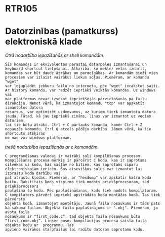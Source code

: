 # RTR105
# Datorzinības (pamatkurss) elektroniskā klade


*Otrā nodarbība iepazīšanās ar shell komandām.*

    Šīs komandas ir ekvivalentas parastai datorpeles izmantošanai un keyboard shortcut lietošanai. Atkarībā, ko meklē/ vēlas izdarīt, 
    komandas var būt daudz ātrākas un parocīgākas. Ar komandām bieži vien procesiem var izlaist vairākus liekus soļus. Piemēram, ar komandu "wget"
    var lejuplādēt jebkuru failu no interneta, pēc "wget" ierakstot saiti. Ar history komandu, var redzēt iepriekš veiktās komandas. Uz windows vai
    mac platformas nevar izsekot iepriekšējās pārvietošanās pa failu direkciju. Ņemot vērā, ka izmantojot komandu "top" var apskatīt izmantotos datora
    resursus, var optimizēt uzdxevumus, uz kuriem tierk izmantota datora jauda. Tātad, kā jau iepriekš zināms, linux var izmantot uz veciem datoriem,
    lai tie būtu ātrāki. Ctrl + C pārtauks komandu, kamēr Ctrl + Z nopauzēs komandu. Ctrl Q atcels pēdējo darbību. Jāņem vērā, ka šie shortcuts atšķiras
    no mac vai windows platformām.

*trešā nodarbība iepazīšanās ar c komandām.*

    C programēšanas valodai ir vairāki soļi kompilēšanas procesam. Kompilēšanas procesa mērķis ir pārcērst C kodu, kas ir saprotams 
    cilvēkas uz kodu, kas sastāv no bitiem, kas saprotams ciparu elektroniskajām ierīcēm. Šos atsevišķos soļus var izmantot lai izprastu koda darbību vai 
    pat atrastu kļūdas. Piemēram, ar "hexdump" var apskatīr katru koda baitu. Rakstītais kods vispirms tiek nodots priekšprocesoram, tad priekšprocesors 
    paplašina šo kodu. Pēc paplašināšanas, kods tiek nodots kompilatoram. C kompilators pārvērš iepriekš apstrādāto kodu montāžas kodā. Tas tiek pārvērsts
    objekta kodā, izmantojot montētāju. Jaunā faila nosaukums ir tāds pats kā sākuma failam. Objekta faila paplašinājums ir ".obj". Piemēram, ja avota faila         
    nosaukums ir “first_code.c”, tad objekta faila nosaukums būtu “first_code.obj”. Linker posms kompilācijas procesā saista faila objekta kodu ar  programmu. Tas 
    apvieno vairākos starpfailus lai radītu datoram saprotamu kodu.
